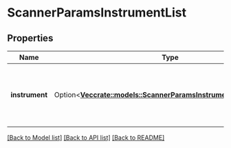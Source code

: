 # ScannerParamsInstrumentList

## Properties

Name | Type | Description | Notes
------------ | ------------- | ------------- | -------------
**instrument** | Option<[**Vec<crate::models::ScannerParamsInstrumentListInstrument>**](scanner_params_InstrumentList_Instrument.md)> | Contains information like name, supported filters, etc. for an instrument | [optional]

[[Back to Model list]](../README.md#documentation-for-models) [[Back to API list]](../README.md#documentation-for-api-endpoints) [[Back to README]](../README.md)


